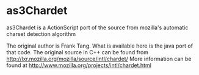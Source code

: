 as3Chardet
==========

as3Chardet is a ActionScript port of the source from mozilla's automatic charset detection algorithm

The original author is Frank Tang. What is available here is the java port of that code. 
The original source in C++ can be found from http://lxr.mozilla.org/mozilla/source/intl/chardet/
More information can be found at http://www.mozilla.org/projects/intl/chardet.html
